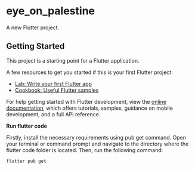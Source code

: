 # eye_on_palestine

A new Flutter project.

## Getting Started

This project is a starting point for a Flutter application.

A few resources to get you started if this is your first Flutter project:

- [Lab: Write your first Flutter app](https://docs.flutter.dev/get-started/codelab)
- [Cookbook: Useful Flutter samples](https://docs.flutter.dev/cookbook)

For help getting started with Flutter development, view the
[online documentation](https://docs.flutter.dev/), which offers tutorials,
samples, guidance on mobile development, and a full API reference.

**Run flutter code**

Firstly, install the necessary requirements using pub get command. Open your terminal or command prompt and navigate to the directory where the flutter code folder is located. Then, run the following command:

```
flutter pub get
```
